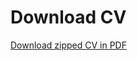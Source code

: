# Download CV


[Download zipped CV in PDF](https://github.com/JJ/cv/suites/2237303711/artifacts/)

